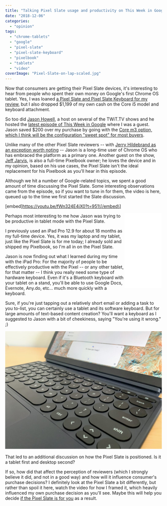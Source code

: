 ```yaml
---
title: "Talking Pixel Slate usage and productivity on This Week in Google: Is it a tablet or a laptop?"
date: "2018-12-06"
categories: 
  - "opinion"
tags: 
  - "chrome-tablets"
  - "google"
  - "pixel-slate"
  - "pixel-slate-keyboard"
  - "pixelbook"
  - "tablets"
  - "video"
coverImage: "Pixel-Slate-on-lap-scaled.jpg"
---
```


Now that consumers are getting their Pixel Slate devices, it's interesting to hear from people who spent their own money on Google's first Chrome OS tablet. Yes, I was loaned [a Pixel Slate and Pixel Slate Keyboard for my review](https://www.aboutchromebooks.com/reviews/google-pixel-slate-review/), but I also dropped $1,199 of my own cash on the Core i5 model and keyboard attachment.

So too did [Jason Howell](https://twitter.com/jasonhowell), a host on several of the TWiT.TV shows and he hosted the [latest episode of This Week in Google](https://twit.tv/shows/this-week-in-google/episodes/485?autostart=false) where I was a guest. Jason saved $200 over my purchase by going with the [Core m3 option, which I think will be the configuration "sweet spot" for most buyers](https://www.aboutchromebooks.com/opinion/which-google-pixel-slate-to-buy-guide/).

Unlike many of the other Pixel Slate reviewers -- with [Jerry Hildebrand as an exception worth noting](https://www.androidcentral.com/google-pixel-slate-review) -- Jason is a long-time user of Chrome OS who has embraced the platform as a primary one. Another guest on the show, [Jeff Jarvis](https://twitter.com/jeffjarvis), is also a full-time Pixelbook owner; he loves the device and in my opinion, based on his use cases, the Pixel Slate isn't the ideal replacement for his Pixelbook as you'll hear in this episode.

Although we hit a number of Google-related topics, we spent a good amount of time discussing the Pixel Slate. Some interesting observations came from the episode, so if you want to tune in for them, the video is here, queued up to the time we first started the Slate discussion.

\[embed\]https://youtu.be/fWn324E4iX0?t=951\[/embed\]

<iframe style="width: 120px; height: 240px;" src="//ws-na.amazon-adsystem.com/widgets/q?ServiceVersion=20070822&amp;OneJS=1&amp;Operation=GetAdHtml&amp;MarketPlace=US&amp;source=ac&amp;ref=qf_sp_asin_til&amp;ad_type=product_link&amp;tracking_id=aboutchromebo-20&amp;marketplace=amazon&amp;region=US&amp;placement=B07JWB7QB2&amp;asins=B07JWB7QB2&amp;linkId=abc7097ab01201551d4600ea19dca046&amp;show_border=true&amp;link_opens_in_new_window=true&amp;price_color=333333&amp;title_color=0066c0&amp;bg_color=ffffff" frameborder="0" marginwidth="0" marginheight="0" scrolling="no" align="right"></iframe>

Perhaps most interesting to me how Jason was trying to be productive in tablet mode with the Pixel Slate.

I previously used an iPad Pro 12.9 for about 18 months as my full-time device. Yes, it was my laptop and my tablet, just like the Pixel Slate is for me today; I already sold and shipped my Pixelbook, so I'm all in on the Pixel Slate.

Jason is now finding out what I learned during my time with the iPad Pro: For the majority of people to be effectively productive with the Pixel -- or any other tablet, for that matter -- I think you really need some type of hardware keyboard. Even if it's a Bluetooth keyboard with your tablet on a stand, you'll be able to use Google Docs, Evernote, Any.do, etc... much more quickly with a keyboard.

Sure, if you're just tapping out a relatively short email or adding a task to you to-list, you can certainly use a tablet and its software keyboard. But for large amounts of text-based content creation? You'll want a keyboard as I suggested to Jason with a bit of cheekiness, saying "You're using it wrong." ;)

[![](images/Pixel-Slate-keyboard-1024x768.jpg)](https://www.aboutchromebooks.com/reviews/google-pixel-slate-review/attachment/pixel-slate-keyboard/)

That led to an additional discussion on how the Pixel Slate is positioned. Is it a tablet first and desktop second?

If so, how did that affect the perception of reviewers (which I strongly believe it did, and not in a good way) and how will it influence consumer's purchase decisions? I definitely look at the Pixel Slate a bit differently, but rather than spoil it here, watch the video for how I framed it, which heavily influenced my own purchase decision as you'll see. Maybe this will help you decide [if the Pixel Slate is for you](https://www.aboutchromebooks.com/opinion/google-pixel-slate-vs-chromebook-should-i-buy-chromeos-tablet/) as a result.
